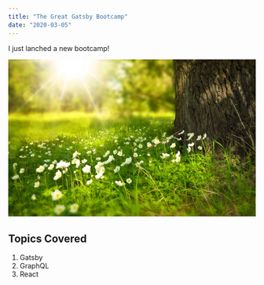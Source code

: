 ```yaml
---
title: "The Great Gatsby Bootcamp"
date: "2020-03-05"
---
```


I just lanched a new bootcamp!

![Grass](meadow.jpeg)

## Topics Covered

1. Gatsby
2. GraphQL
3. React
